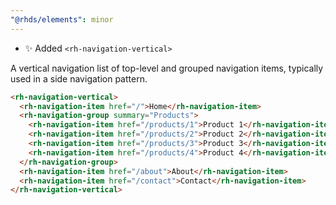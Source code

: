 ```yaml
---
"@rhds/elements": minor
---
```


- ✨ Added `<rh-navigation-vertical>`

A vertical navigation list of top-level and grouped navigation items, typically used in a side navigation pattern.

```html
<rh-navigation-vertical>
  <rh-navigation-item href="/">Home</rh-navigation-item>
  <rh-navigation-group summary="Products">
    <rh-navigation-item href="/products/1">Product 1</rh-navigation-item>
    <rh-navigation-item href="/products/2">Product 2</rh-navigation-item>
    <rh-navigation-item href="/products/3">Product 3</rh-navigation-item>
    <rh-navigation-item href="/products/4">Product 4</rh-navigation-item>
  </rh-navigation-group>
  <rh-navigation-item href="/about">About</rh-navigation-item>
  <rh-navigation-item href="/contact">Contact</rh-navigation-item>
</rh-navigation-vertical>
```
